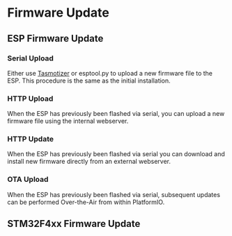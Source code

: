 
<h1>Firmware Update</h1>

## ESP Firmware Update

### Serial Upload

Either use [Tasmotizer](https://github.com/tasmota/tasmotizer) or esptool.py to upload a new firmware file to the ESP. This procedure is the same as the initial installation.

### HTTP Upload

When the ESP has previously been flashed via serial, you can upload a new firmware file using the internal webserver.

### HTTP Update

When the ESP has previously been flashed via serial you can download and install new firmware directly from an external webserver.

### OTA Upload

When the ESP has previously been flashed via serial, subsequent updates can be performed Over-the-Air from within PlatformIO.

## STM32F4xx Firmware Update
